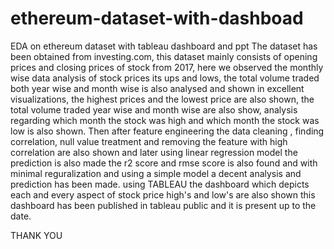 # ethereum-dataset-with-dashboad
EDA on ethereum dataset with tableau dashboard and ppt
The dataset has been obtained from investing.com, this dataset mainly consists of opening prices and closing prices of stock from 2017, here we observed the monthly wise data analysis of stock prices its ups and lows, the total volume traded both year wise and month wise is also analysed and shown in excellent visualizations, the highest prices and the lowest price are also shown, the total volume traded year wise and month wise are also show, analysis regarding which month the stock was high and which month the stock was low is also shown. Then after feature engineering the data cleaning , finding correlation, null value treatment and removing the feature with high correlation are also shown and later using linear regression model the prediction is also made the r2 score and rmse score is also found and with minimal reguralization and using a simple model a decent analysis and prediction has been made.
using TABLEAU the dashboard which depicts each and every aspect of stock price high's and low's are also shown this dashboard has been published in tableau public and it is present up to the date.

THANK YOU
